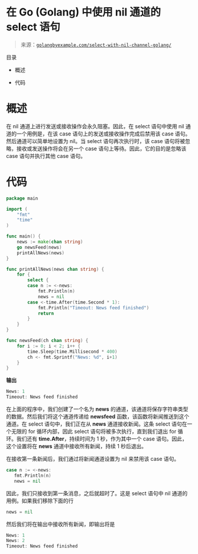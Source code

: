 <!--yml

分类：未分类

日期：2024-10-13 06:23:43

-->

# 在 Go (Golang) 中使用 nil 通道的 select 语句

> 来源：[`golangbyexample.com/select-with-nil-channel-golang/`](https://golangbyexample.com/select-with-nil-channel-golang/)

目录

+   概述

+   代码

# **概述**

在 nil 通道上进行发送或接收操作会永久阻塞。因此，在 select 语句中使用 nil 通道的一个用例是，在该 case 语句上的发送或接收操作完成后禁用该 case 语句。然后通道可以简单地设置为 nil。当 select 语句再次执行时，该 case 语句将被忽略，接收或发送操作将会在另一个 case 语句上等待。因此，它的目的是忽略该 case 语句并执行其他 case 语句。

# **代码**

```go
package main

import (
    "fmt"
    "time"
)

func main() {
    news := make(chan string)
    go newsFeed(news)
    printAllNews(news)
}

func printAllNews(news chan string) {
    for {
        select {
        case n := <-news:
            fmt.Println(n)
            news = nil
        case <-time.After(time.Second * 1):
            fmt.Println("Timeout: News feed finished")
            return
        }
    }
}

func newsFeed(ch chan string) {
    for i := 0; i < 2; i++ {
        time.Sleep(time.Millisecond * 400)
        ch <- fmt.Sprintf("News: %d", i+1)
    }
}
```

**输出**

```go
News: 1
Timeout: News feed finished
```

在上面的程序中，我们创建了一个名为 **news** 的通道，该通道将保存字符串类型的数据。然后我们将这个通道传递给 **newsfeed** 函数，该函数将新闻推送到这个通道。在 select 语句中，我们正在从 **news** 通道接收新闻。这条 select 语句在一个无限的 for 循环内部，因此 select 语句将被多次执行，直到我们退出 for 循环。我们还有 **time.After**，持续时间为 1 秒，作为其中一个 case 语句。因此，这个设置将在 **news** 通道中接收所有新闻，持续 1 秒后退出。

在接收第一条新闻后，我们通过将新闻通道设置为 nil 来禁用该 case 语句。

```go
case n := <-news:
   fmt.Println(n)
   news = nil
```

因此，我们只接收到第一条消息，之后就超时了。这是 select 语句中 nil 通道的用例。如果我们移除下面的行

```go
news = nil
```

然后我们将在输出中接收所有新闻，即输出将是

```go
News: 1
News: 2
Timeout: News feed finished
```


